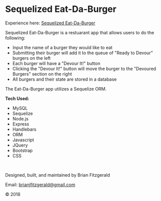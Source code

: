 # Sequelized Eat-Da-Burger

Experience here: [Sequelized Eat-Da-Burger](https://intense-brushlands-23599.herokuapp.com/)

Sequelized Eat-Da-Burger is a restuarant app that allows users to do the following:

* Input the name of a burger they would like to eat
* Submitting their burger will add it to the queue of "Ready to Devour" burgers on the left
* Each burger will have a "Devour It!" button
* Clicking the "Devour It!" button will move the burger to the "Devoured Burgers" section on the right
* All burgers and their state are stored in a database

The Eat-Da-Burger app utilizes a Sequelize ORM.

**Tech Used:**
* MySQL
* Sequelize
* Node.js
* Express
* Handlebars
* ORM
* Javascript
* JQuery
* Bootstrap
* CSS

&nbsp;

Designed, built, and maintained by Brian Fitzgerald

Email: brianjfitzgerald@gmail.com

&#169; 2018